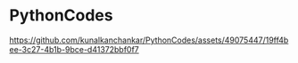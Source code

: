 # PythonCodes


https://github.com/kunalkanchankar/PythonCodes/assets/49075447/19ff4bee-3c27-4b1b-9bce-d41372bbf0f7
